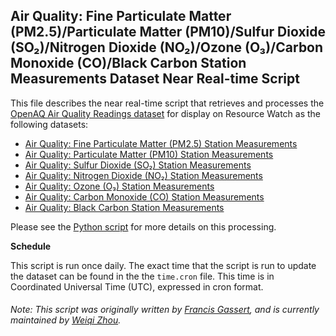 ## Air Quality: Fine Particulate Matter (PM2.5)/Particulate Matter (PM10)/Sulfur Dioxide (SO₂)/Nitrogen Dioxide (NO₂)/Ozone (O₃)/Carbon Monoxide (CO)/Black Carbon Station Measurements Dataset Near Real-time Script
This file describes the near real-time script that retrieves and processes the [OpenAQ Air Quality Readings dataset](https://openaq.org/) for display on Resource Watch as the following datasets:
* [Air Quality: Fine Particulate Matter (PM2.5) Station Measurements](https://resourcewatch.org/data/explore/cit003anrt-Air-Quality-Measurements-PM-25)
* [Air Quality: Particulate Matter (PM10) Station Measurements](https://resourcewatch.org/data/explore/cit003bnrt-Air-Quality-Measurements-PM-10)
* [Air Quality: Sulfur Dioxide (SO₂) Station Measurements](https://resourcewatch.org/data/explore/cit003cairqualityso2)
* [Air Quality: Nitrogen Dioxide (NO₂) Station Measurements](https://resourcewatch.org/data/explore/cit003dnrt-Air-Quality-Measurements-NO)
* [Air Quality: Ozone (O₃) Station Measurements](https://resourcewatch.org/data/explore/cit003cnrt-Air-Quality-Measurements-O)
* [Air Quality: Carbon Monoxide (CO) Station Measurements](https://resourcewatch.org/data/explore/cit003fnrt-Air-Quality-Measurements-CO)
* [Air Quality: Black Carbon Station Measurements](https://resourcewatch.org/data/explore/cit003gnrt-Air-Quality-Measurements-BC_1)

Please see the [Python script](https://github.com/resource-watch/nrt-scripts/blob/master/cit_003_air_quality/contents/src/__init__.py) for more details on this processing.

**Schedule**

This script is run once daily. The exact time that the script is run to update the dataset can be found in the the `time.cron` file. This time is in Coordinated Universal Time (UTC), expressed in cron format.

###### Note: This script was originally written by [Francis Gassert](https://www.wri.org/profile/francis-gassert), and is currently maintained by [Weiqi Zhou](https://www.wri.org/profile/weiqi-zhou).
